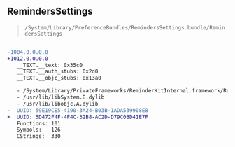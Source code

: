 ## RemindersSettings

> `/System/Library/PreferenceBundles/RemindersSettings.bundle/RemindersSettings`

```diff

-1004.0.0.0.0
+1012.0.0.0.0
   __TEXT.__text: 0x35c0
   __TEXT.__auth_stubs: 0x2d0
   __TEXT.__objc_stubs: 0x13a0

   - /System/Library/PrivateFrameworks/ReminderKitInternal.framework/ReminderKitInternal
   - /usr/lib/libSystem.B.dylib
   - /usr/lib/libobjc.A.dylib
-  UUID: 59E19CE5-4190-3A24-B03B-1ADA539908E8
+  UUID: 5D472F4F-4F4C-32B8-AC2D-D79C0BD41E7F
   Functions: 101
   Symbols:   126
   CStrings:  330

```
